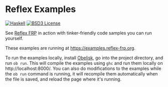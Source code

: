 # Reflex Examples

[![Haskell](https://img.shields.io/badge/language-Haskell-orange.svg)](https://haskell.org) [![BSD3 License](https://img.shields.io/badge/license-BSD3-blue.svg)](https://github.com/reflex-frp/reflex-examples/blob/master/LICENSE)

See [Reflex FRP](https://reflex-frp.org/) in action with tinker-friendly code samples you can run yourself.

These examples are running at https://examples.reflex-frp.org.

To run the examples locally, install [Obelisk](https://github.com/obsidiansystems/obelisk), go into the project directory, and run `ob run`. This will compile the examples using `ghc` and run them locally on http://localhost:8000/. You can also do modifications to the examples while the `ob run` command is running, it will recompile them automatically when the file is saved, and reload the page where it's running.
